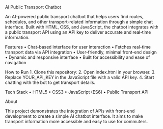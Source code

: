 AI Public Transport Chatbot

An AI-powered public transport chatbot that helps users find routes, schedules, and other transport-related information through a simple chat interface. Built with HTML, CSS, and JavaScript, the chatbot integrates with a public transport API using an API key to deliver accurate and real-time information.

Features
	•	Chat-based interface for user interaction
	•	Fetches real-time transport data via API integration
	•	User-friendly, minimal front-end design
	•	Dynamic and responsive interface
	•	Built for accessibility and ease of navigation

How to Run
	1.	Clone this repository:
 	2.	Open index.html in your browser.
	3.	Replace YOUR_API_KEY in the JavaScript file with a valid API key.
	4.	Start chatting with the bot to get transport details.

Tech Stack
	•	HTML5
	•	CSS3
	•	JavaScript (ES6)
	•	Public Transport API

About

This project demonstrates the integration of APIs with front-end development to create a simple AI chatbot interface. It aims to make transport information more accessible and easy to use for commuters.
